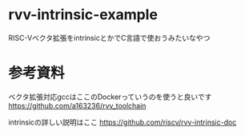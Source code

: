 # rvv-intrinsic-example
RISC-Vベクタ拡張をintrinsicとかでC言語で使おうみたいなやつ

# 参考資料
ベクタ拡張対応gccはここのDockerっていうのを使うと良いです
https://github.com/a163236/rvv_toolchain

intrinsicの詳しい説明はここ
https://github.com/riscv/rvv-intrinsic-doc
